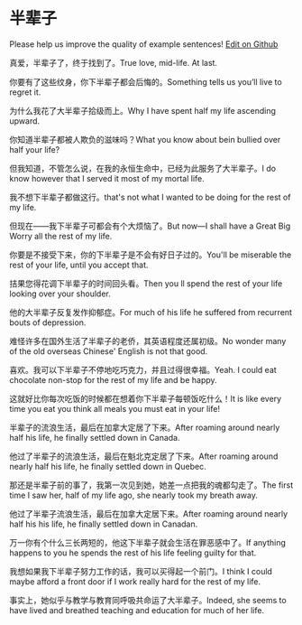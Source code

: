 # 半辈子

Please help us improve the quality of example sentences! [Edit on Github](https://github.com/jiyushe/jiyu-example-sentence-source/blob/main/chinese/banbeizi.md)

<p><span class="chinese">真爱，半辈子了，终于找到了。</span><span class="english">True love, mid-life. At last.</span></p>

<p><span class="chinese">你要有了这些纹身，你下半辈子都会后悔的。</span><span class="english">Something tells us you’ll live to regret it.</span></p>

<p><span class="chinese">为什么我花了大半辈子拾级而上。</span><span class="english">Why I have spent half my life ascending upward.</span></p>

<p><span class="chinese">你知道半辈子都被人欺负的滋味吗？</span><span class="english">What you know about bein bullied over half your life?</span></p>

<p><span class="chinese">但我知道，不管怎么说，在我的永恒生命中，已经为此服务了大半辈子。</span><span class="english">I do know however that I served it most of my mortal life.</span></p>

<p><span class="chinese">我不想下半辈子都做这行。</span><span class="english">that's not what I wanted to be doing for the rest of my life.</span></p>

<p><span class="chinese">但现在——我下半辈子可都会有个大烦恼了。</span><span class="english">But now—I shall have a Great Big Worry all the rest of my life.</span></p>

<p><span class="chinese">你要是不接受下来，你的下半辈子是不会有好日子过的。</span><span class="english">You'll be miserable the rest of your life, until you accept that.</span></p>

<p><span class="chinese">拮果您得花调下半辈子的时间回头看。</span><span class="english">Then you ll spend the rest of your life looking over your shoulder.</span></p>

<p><span class="chinese">他的大半辈子反复发作抑郁症。</span><span class="english">For much of his life he suffered from recurrent bouts of depression.</span></p>

<p><span class="chinese">难怪许多在国外生活了半辈子的老侨，其英语程度还属初级。</span><span class="english">No wonder many of the old overseas Chinese' English is not that good.</span></p>

<p><span class="chinese">喜欢。我可以下半辈子不停地吃巧克力，并且过得很幸福。</span><span class="english">Yeah. I could eat chocolate non-stop for the rest of my life and be happy.</span></p>

<p><span class="chinese">这就好比你每次吃饭的时候都在想着你下半辈子每顿饭吃什么！</span><span class="english">It is like every time you eat you think all meals you must eat in your life!</span></p>

<p><span class="chinese">半辈子的流浪生活，最后在加拿大定居了下来。</span><span class="english">After roaming around nearly half his life, he finally settled down in Canada.</span></p>

<p><span class="chinese">他过了半辈子的流浪生活，最后在魁北克定居了下来。</span><span class="english">After roaming around nearly half his life, he finally settled down in Quebec.</span></p>

<p><span class="chinese">那还是半辈子前的事了，我第一次见到她，她差一点把我的魂都勾走了。</span><span class="english">The first time I saw her, half of my life ago, she nearly took my breath away.</span></p>

<p><span class="chinese">他过了半辈子流浪生活，最后在加拿大定居下来。</span><span class="english">After roaming around nearly half his his life, he finally settled down in Canadan.</span></p>

<p><span class="chinese">万一你有个什么三长两短的，他这下半辈子就会生活在罪恶感中了。</span><span class="english">If anything happens to you he spends the rest of his life feeling guilty for that.</span></p>

<p><span class="chinese">我想如果我下半辈子努力工作的话，我可以买得起一个前门。</span><span class="english">I think I could maybe afford a front door if I work really hard for the rest of my life.</span></p>

<p><span class="chinese">事实上，她似乎与教学与教育同呼吸共命运了大半辈子。</span><span class="english">Indeed, she seems to have lived and breathed teaching and education for much of her life.</span></p>

